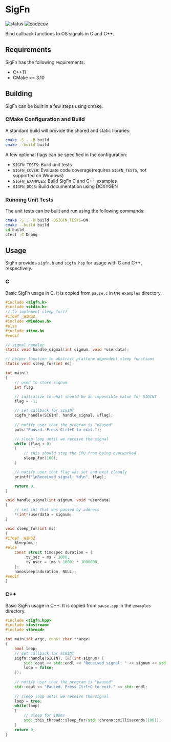 # SigFn

![status](https://github.com/maxtek6/sigfn/actions/workflows/pipeline.yml/badge.svg)
[![codecov](https://codecov.io/gh/maxtek6/sigfn/branch/master/graph/badge.svg)](https://codecov.io/gh/maxtek6/sigfn)

Bind callback functions to OS signals in C and C++.

## Requirements

SigFn has the following requirements:

+ C++11
+ CMake >= 3.10

## Building

SigFn can be built in a few steps using cmake.

### CMake Configuration and Build

A standard build will provide the shared and static libraries:

```bash
cmake -S . -B build
cmake --build build
```

A few optional flags can be specified in the configuration:

+ `SIGFN_TESTS`: Build unit tests
+ `SIGFN_COVER`: Evaluate code coverage(requires `SIGFN_TESTS`, not supported on Windows)
+ `SIGFN_EXAMPLES`: Build SigFn C and C++ examples
+ `SIGFN_DOCS`: Build documentation using DOXYGEN

### Running Unit Tests

The unit tests can be built and run using the following commands:

```bash
cmake -S . -B build -DSIGFN_TESTS=ON
cmake --build build
cd build
ctest -C Debug
```

## Usage

SigFn provides `sigfn.h` and `sigfn.hpp` for usage with C and C++, respectively.

### C

Basic SigFn usage in C. It is copied from `pause.c` in the 
`examples` directory.

```c
#include <sigfn.h>
#include <stdio.h>
// to implement sleep_for()
#ifdef _WIN32
#include <Windows.h>
#else
#include <time.h>
#endif

// signal handler
static void handle_signal(int signum, void *userdata);

// helper function to abstract platform dependent sleep functions
static void sleep_for(int ms);

int main()
{
    // used to store signum
    int flag;

    // initialize to what should be an impossible value for SIGINT
    flag = -1;

    // set callback for SIGINT
    sigfn_handle(SIGINT, handle_signal, &flag);
    
    // notify user that the program is "paused"
    puts("Paused. Press Ctrl+C to exit.");

    // sleep loop until we receive the signal
    while (flag < 0)
    {
        // this should stop the CPU from being overworked
        sleep_for(100);
    }

    // notify user that flag was set and exit cleanly
    printf("\nReceived signal: %d\n", flag);

    return 0;
}

void handle_signal(int signum, void *userdata)
{
    // set int that was passed by address
    *(int*)userdata = signum;
}

void sleep_for(int ms)
{
#ifdef _WIN32
    Sleep(ms);
#else
    const struct timespec duration = {
        .tv_sec = ms / 1000,
        .tv_nsec = (ms % 1000) * 1000000,
    };
    nanosleep(&duration, NULL);
#endif
}
```

### C++

Basic SigFn usage in C++. It is copied from `pause.cpp` in the 
`examples` directory.

```c++
#include <sigfn.hpp>
#include <iostream>
#include <thread>

int main(int argc, const char **argv)
{
    bool loop;
    // set callback for SIGINT
    sigfn::handle(SIGINT, [&](int signum) {
        std::cout << std::endl << "Received signal: " << signum << std::endl;
        loop = false;
    });
    
    // notify user that the program is "paused"
    std::cout << "Paused. Press Ctrl+C to exit." << std::endl;
    
    // sleep loop until we receive the signal
    loop = true;
    while(loop)
    {
        // sleep for 100ms
        std::this_thread::sleep_for(std::chrono::milliseconds(100));
    }
    return 0;
}
```
